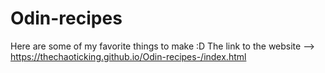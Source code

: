 # Odin-recipes
Here are some of my favorite things to make :D
The link to the website --> https://thechaoticking.github.io/Odin-recipes-/index.html
